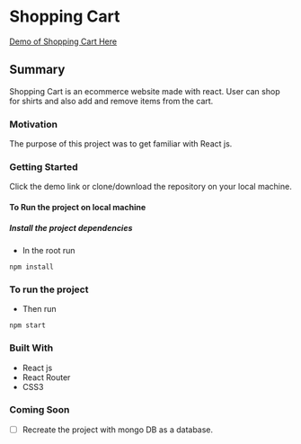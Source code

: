 # Shopping Cart
[Demo of Shopping Cart Here](https://yog9.github.io/shopping-cart/)

## Summary

Shopping Cart is an ecommerce website made with react. User can shop for shirts and also add and remove items from  the cart.

### Motivation
The purpose of this project was to get familiar with React js.

### Getting Started
 Click the demo link or clone/download the repository on your local machine.

#### To Run the project on local machine

##### Install the project dependencies
* In the root run 

`npm install`

### To run the project

* Then run
 
 `npm start`
 
 
### Built With
* React js
* React Router
* CSS3


### Coming Soon 
- [ ] Recreate the project with mongo DB as a database.

